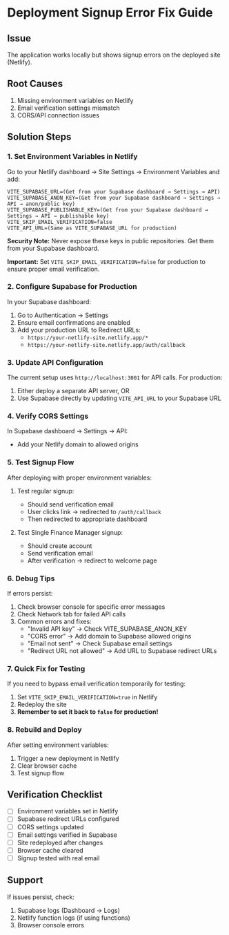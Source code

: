 # Deployment Signup Error Fix Guide

## Issue
The application works locally but shows signup errors on the deployed site (Netlify).

## Root Causes
1. Missing environment variables on Netlify
2. Email verification settings mismatch
3. CORS/API connection issues

## Solution Steps

### 1. Set Environment Variables in Netlify

Go to your Netlify dashboard → Site Settings → Environment Variables and add:

```
VITE_SUPABASE_URL=(Get from your Supabase dashboard → Settings → API)
VITE_SUPABASE_ANON_KEY=(Get from your Supabase dashboard → Settings → API → anon/public key)
VITE_SUPABASE_PUBLISHABLE_KEY=(Get from your Supabase dashboard → Settings → API → publishable key)
VITE_SKIP_EMAIL_VERIFICATION=false
VITE_API_URL=(Same as VITE_SUPABASE_URL for production)
```

**Security Note:** Never expose these keys in public repositories. Get them from your Supabase dashboard.

**Important:** Set `VITE_SKIP_EMAIL_VERIFICATION=false` for production to ensure proper email verification.

### 2. Configure Supabase for Production

In your Supabase dashboard:

1. Go to Authentication → Settings
2. Ensure email confirmations are enabled
3. Add your production URL to Redirect URLs:
   - `https://your-netlify-site.netlify.app/*`
   - `https://your-netlify-site.netlify.app/auth/callback`

### 3. Update API Configuration

The current setup uses `http://localhost:3001` for API calls. For production:

1. Either deploy a separate API server, OR
2. Use Supabase directly by updating `VITE_API_URL` to your Supabase URL

### 4. Verify CORS Settings

In Supabase dashboard → Settings → API:
- Add your Netlify domain to allowed origins

### 5. Test Signup Flow

After deploying with proper environment variables:

1. Test regular signup:
   - Should send verification email
   - User clicks link → redirected to `/auth/callback`
   - Then redirected to appropriate dashboard

2. Test Single Finance Manager signup:
   - Should create account
   - Send verification email
   - After verification → redirect to welcome page

### 6. Debug Tips

If errors persist:

1. Check browser console for specific error messages
2. Check Network tab for failed API calls
3. Common errors and fixes:
   - "Invalid API key" → Check VITE_SUPABASE_ANON_KEY
   - "CORS error" → Add domain to Supabase allowed origins
   - "Email not sent" → Check Supabase email settings
   - "Redirect URL not allowed" → Add URL to Supabase redirect URLs

### 7. Quick Fix for Testing

If you need to bypass email verification temporarily for testing:

1. Set `VITE_SKIP_EMAIL_VERIFICATION=true` in Netlify
2. Redeploy the site
3. **Remember to set it back to `false` for production!**

### 8. Rebuild and Deploy

After setting environment variables:

1. Trigger a new deployment in Netlify
2. Clear browser cache
3. Test signup flow

## Verification Checklist

- [ ] Environment variables set in Netlify
- [ ] Supabase redirect URLs configured
- [ ] CORS settings updated
- [ ] Email settings verified in Supabase
- [ ] Site redeployed after changes
- [ ] Browser cache cleared
- [ ] Signup tested with real email

## Support

If issues persist, check:
1. Supabase logs (Dashboard → Logs)
2. Netlify function logs (if using functions)
3. Browser console errors